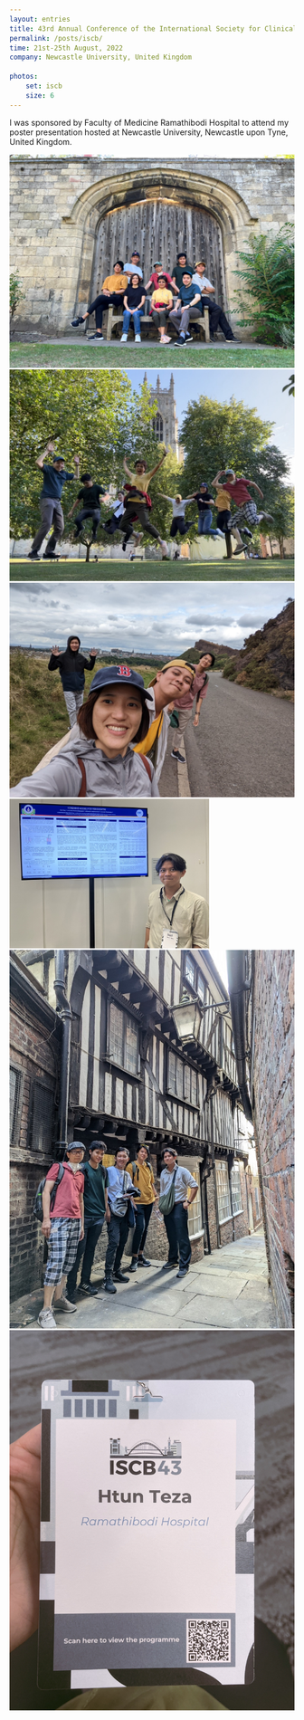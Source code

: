 ```yaml
---
layout: entries
title: 43rd Annual Conference of the International Society for Clinical Biostatistics
permalink: /posts/iscb/
time: 21st-25th August, 2022
company: Newcastle University, United Kingdom

photos:
    set: iscb
    size: 6
---
```


I was sponsored by Faculty of Medicine Ramathibodi Hospital to attend my poster presentation hosted at Newcastle University, Newcastle upon Tyne, United Kingdom.

<div id="photos">
	<img src="/assets/photos/iscb-1.jpg" title="Group photo in Dean's Park, York, left to right: (back row) Wanchana Ponthongmak, Amarit Tansawet, Panu Looareesuwan, (middle row) Napaphat Poprom, Htun Teza, (front row) Suparee Boonmanunt, Ammarin Thakkinstian, Pawin Numthavaj" alt="Group photo in Deab's Park, York, left to right: (back row) Wanchana Ponthongmak, Amarit Tansawet, Panu Looareesuwan, (middle row) Napaphat Poprom, Htun Teza, (front row) Suparee Boonmanunt, Ammarin Thakkinstian, Pawin Numthavaj"/>
	<img src="/assets/photos/iscb-2.jpg" title="Group photo in Dean's Park, York, left to right: Pawin Numthavaj, Panu Looareesuwan, Wanchana Ponthongmak, Ammarin Thakkinstian, Htun Teza, Suparee Boonmanunt, Napaphat Poprom, Amarit Tansawet" alt="Group photo in Dean's Park, York, left to right: Pawin Numthavaj, Panu Looareesuwan, Wanchana Ponthongmak, Ammarin Thakkinstian, Htun Teza, Suparee Boonmanunt, Napaphat Poprom, Amarit Tansawet"/>
	<img src="/assets/photos/iscb-3.jpg" title="Group photo in Holyroot Park, Edinburgh, left to right: Wanchana Ponthongmak, Suparee Boonmanunt, Htun Teza, Napaphat Poprom" alt="Group photo in Holyroot Park, Edinburgh, left to right: Wanchana Ponthongmak, Suparee Boonmanunt, Htun Teza, Napaphat Poprom"/>
	<img src="/assets/photos/iscb-4.jpg" title="Photo with the poster presented by Htun Teza" alt="Photo with the poster presented by Htun Teza" style="height: 70%; width: 70%; object-fit: contain"/>
	<img src="/assets/photos/iscb-5.jpg" title="Group photo in York, left to right: Amarit Tansawet, Panu Looareesuwan, Wanchana Ponthongmak, Napaphat Poprom, Htun Teza" alt="Group photo in York, left to right: Amarit Tansawet, Panu Looareesuwan, Wanchana Ponthongmak, Napaphat Poprom, Htun Teza"/>
	<img src="/assets/photos/iscb-6.jpg" title="Photo of the badge given to Htun Teza by ISCB" alt="Photo of the badge given to Htun Teza by ISCB"/>
</div>